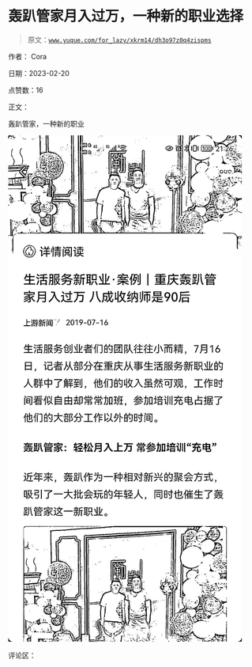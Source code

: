 # 轰趴管家月入过万，一种新的职业选择

> 原文：[`www.yuque.com/for_lazy/xkrm14/dh3o97z0q4zispms`](https://www.yuque.com/for_lazy/xkrm14/dh3o97z0q4zispms)

作者： Cora

日期：2023-02-20

点赞数：16

正文：

轰趴管家，一种新的职业

![](img/7aebaf778d49a6a7e6dcf1715d19c2e5.png)  

评论区：




